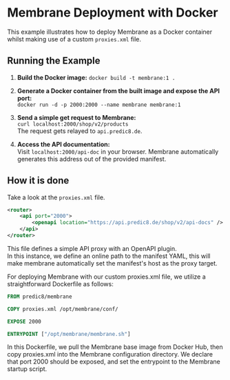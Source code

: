 # Membrane Deployment with Docker

This example illustrates how to deploy Membrane as a Docker container whilst making use of a custom `proxies.xml` file.

## Running the Example

1. **Build the Docker image:**
    `docker build -t membrane:1 .`


2. **Generate a Docker container from the built image and expose the API port:**  
    `docker run -d -p 2000:2000 --name membrane membrane:1`


3. **Send a simple get request to Membrane:**  
    `curl localhost:2000/shop/v2/products`  
     The request gets relayed to `api.predic8.de`.


4. **Access the API documentation:**  
    Visit `localhost:2000/api-doc` in your browser.
    Membrane automatically generates this address out of the provided manifest.

## How it is done

Take a look at the `proxies.xml` file.

```xml
<router>
    <api port="2000">
        <openapi location="https://api.predic8.de/shop/v2/api-docs" />
    </api>
</router>
```
This file defines a simple API proxy with an OpenAPI plugin.  
In this instance, we define an online path to the manifest YAML, this will make membrane automatically set the manifest's host as the proxy target.

For deploying Membrane with our custom proxies.xml file, we utilize a straightforward Dockerfile as follows:

```Dockerfile
FROM predic8/membrane

COPY proxies.xml /opt/membrane/conf/

EXPOSE 2000

ENTRYPOINT ["/opt/membrane/membrane.sh"]
```

In this Dockerfile, we pull the Membrane base image from Docker Hub, then copy proxies.xml into the Membrane configuration directory. We declare that port 2000 should be exposed, and set the entrypoint to the Membrane startup script.